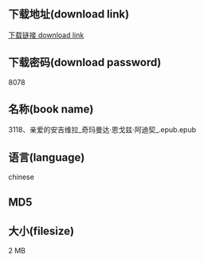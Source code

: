 ## 下载地址(download link)
[下载链接 download link](https://voluble-croquembouche-d321dc.netlify.app/?s=3118%E3%80%81%E4%BA%B2%E7%88%B1%E7%9A%84%E5%AE%89%E5%90%89%E7%BB%B4%E6%8B%89_%E5%A5%87%E7%8E%9B%E6%9B%BC%E8%BE%BE%C2%B7%E6%81%A9%E6%88%88%E5%85%B9%C2%B7%E9%98%BF%E8%BF%AA%E5%A5%91_.epub)

## 下载密码(download password)
8078

## 名称(book name)
3118、亲爱的安吉维拉_奇玛曼达·恩戈兹·阿迪契_.epub.epub

## 语言(language)
chinese

## MD5


## 大小(filesize)
2 MB
